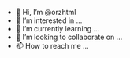 - 👋 Hi, I’m @orzhtml
- 👀 I’m interested in ...
- 🌱 I’m currently learning ...
- 💞️ I’m looking to collaborate on ...
- 📫 How to reach me ...

<!---
orzhtml/orzhtml is a ✨ special ✨ repository because its `README.md` (this file) appears on your GitHub profile.
You can click the Preview link to take a look at your changes.
--->

